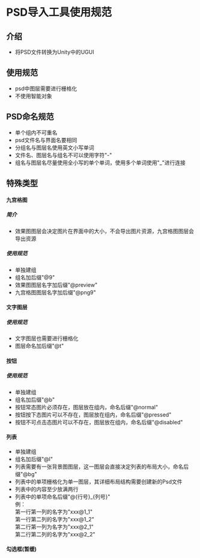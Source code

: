 # PSD导入工具使用规范

## 介绍
- 将PSD文件转换为Unity中的UGUI

## 使用规范
- psd中图层需要进行栅格化
- 不使用智能对象

## PSD命名规范
- 单个组内不可重名
- psd文件名与界面名要相同
- 分组名与图层名使用英文小写单词
- 文件名、图层名与组名不可以使用字符"-"
- 组名与图层名尽量使用全小写的单个单词，使用多个单词使用"_"进行连接

## 特殊类型
#### 九宫格图
##### 简介
- 效果图图层会决定图片在界面中的大小，不会导出图片资源，九宫格图图层会导出资源
##### 使用规范
- 单独建组
- 组名加后缀"@9"
- 效果图图层名字加后缀"@preview"
- 九宫格图图层名字加后缀"@png9"


#### 文字图层
##### 使用规范
- 文字图层也需要进行栅格化
- 图层命名加后缀"@t"

#### 按钮
##### 使用规范
- 单独建组
- 组名加后缀"@b"
- 按钮常态图片必须存在，图层放在组内，命名后缀"@normal"
- 按钮按下态图片可以不存在，图层放在组内，命名后缀"@pressed"
- 按钮不可点击态图片可以不存在，图层放在组内，命名后缀"@disabled"

#### 列表
- 单独建组
- 组名加后缀"@l"
- 列表需要有一张背景图图层，这一图层会直接决定列表的布局大小，命名后缀"@bg"
- 列表中的单项栅格化为单一图层，其详细布局结构需要创建新的Psd文件
- 列表中的内容至少放满两行
- 列表中的单项命名后缀"@{行号}_{列号}"  
例：  
第一行第一列的名字为"xxx@1_1"  
第一行第二列的名字为"xxx@1_2"  
第二行第一列为名字为"xxx@2_1"  
第二行第二列的名字为"xxx@2_2"

#### 勾选框(暂缓)
